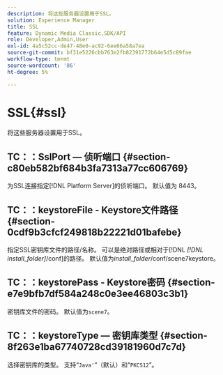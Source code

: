 ```yaml
---
description: 将这些服务器设置用于SSL。
solution: Experience Manager
title: SSL
feature: Dynamic Media Classic,SDK/API
role: Developer,Admin,User
exl-id: 4a5c52cc-de47-48e0-ac92-6ee66a58a7ea
source-git-commit: bf31e5226cbb763e2fb82391772b64e5d5c89fae
workflow-type: tm+mt
source-wordcount: '86'
ht-degree: 5%

---
```


# SSL{#ssl}

将这些服务器设置用于SSL。

## TC：：SslPort — 侦听端口 {#section-c80eb582bf684b3fa7313a77cc606769}

为SSL连接指定[!DNL Platform Server]的侦听端口。 默认值为 8443。

## TC：：keystoreFile - Keystore文件路径 {#section-0cdf9b3cfcf249818b22221d01bafebe}

指定SSL密钥库文件的路径/名称。 可以是绝对路径或相对于[!DNL *[!DNL install_folder]*/conf]的路径。 默认值为&#x200B;*install_folder*/conf/scene7keystore。

## TC：：keystorePass - Keystore密码 {#section-e7e9bfb7df584a248c0e3ee46803c3b1}

密钥库文件的密码。 默认值为`scene7`。

## TC：：keystoreType — 密钥库类型 {#section-8f263e1ba67740728cd39181960d7c7d}

选择密钥库的类型。 支持“`Java'`”（默认）和“`PKCS12`”。
